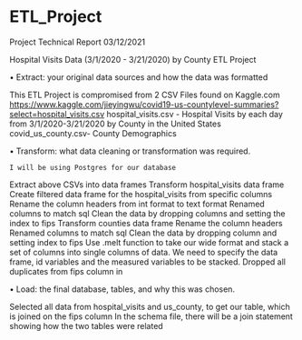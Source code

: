 # ETL_Project

Project Technical Report 03/12/2021

Hospital Visits Data (3/1/2020 - 3/21/2020) by County 
ETL Project

•  Extract: your original data sources and how the data was formatted

This ETL Project is compromised from 2 CSV Files found on Kaggle.com
https://www.kaggle.com/jieyingwu/covid19-us-countylevel-summaries?select=hospital_visits.csv
hospital_visits.csv - Hospital Visits by each day from 3/1/2020-3/21/2020 by County in the United States
            covid_us_county.csv- County Demographics

•  Transform: what data cleaning or transformation was required.

	I will be using Postgres for our database
Extract above CSVs into data frames
Transform hospital_visits data frame
Create filtered data frame for the hospital_visits from specific columns
		Rename the column headers from int format to text format
			Renamed columns to match sql 
Clean the data by dropping columns and setting the index to fips
Transform counties data frame
		Rename the column headers 
			Renamed columns to match sql 
Clean the data by dropping column and setting index to fips
Use .melt function to take our wide format and stack a set of columns into single columns of data.  We need to specify the data frame, id variables and the measured variables to be stacked.
Dropped all duplicates from fips column in 

•  Load: the final database, tables, and why this was chosen.

Selected all data from hospital_visits and us_county, to get our table, which is joined on the fips column
In the schema file, there will be a join statement showing how the two tables were related

